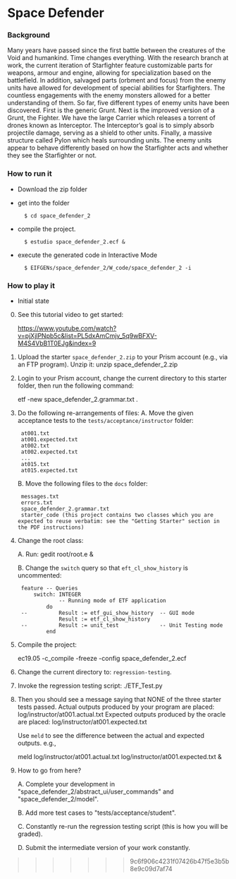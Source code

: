 # Space Defender

### Background
Many years have passed since the first battle between the creatures of the Void and humankind. Time changes everything. With the research branch at work, the current iteration of Starfighter feature customizable parts for weapons, armour and engine, allowing for specialization based on the battlefield. In addition, salvaged parts (orbment and focus) from the enemy units have allowed for development of special abilities for Starfighters. The countless engagements with the enemy monsters allowed for a better understanding of them. So far, five different types of enemy units have been discovered. First is the generic Grunt. Next is the improved version of a Grunt, the Fighter. We have the large Carrier which releases a torrent of drones known as Interceptor. The Interceptor’s goal is to simply absorb projectile damage, serving as a shield to other units. Finally, a massive structure called Pylon which heals surrounding units. The enemy units appear to behave differently based on how the Starfighter acts and whether they see the Starfighter or not.


### How to run it
- Download the zip folder
     
- get into the folder   
  ```
    $ cd space_defender_2
  ```
- compile the project.  
  ```
    $ estudio space_defender_2.ecf &            
  ```
- execute the generated code in Interactive Mode  
  ```
    $ EIFGENs/space_defender_2/W_code/space_defender_2 -i
  ```
    
    
    
### How to play it
- Initial state





0. See this tutorial video to get started:

	https://www.youtube.com/watch?v=pjXjlPNpb5c&list=PL5dxAmCmjv_5q9wBFXV-M4S4VbB1T0EJg&index=9

1. Upload the starter `space_defender_2.zip` to your Prism account (e.g., via an FTP program).
	Unzip it: unzip space_defender_2.zip

2. Login to your Prism account, change the current directory to this starter folder, then run the following command:

	etf -new space_defender_2.grammar.txt .

3. Do the following re-arrangements of files:
	A. Move the given acceptance tests to the `tests/acceptance/instructor` folder:

		at001.txt
		at001.expected.txt
		at002.txt
		at002.expected.txt
		...
		at015.txt
		at015.expected.txt
		
	B. Move the following files to the `docs` folder:
		
		messages.txt
		errors.txt
		space_defender_2.grammar.txt
		starter_code (this project contains two classes which you are expected to reuse verbatim: see the "Getting Starter" section in the PDF instructions)
 
4. Change the root class:

	A. Run: gedit root/root.e &

	B. Change the `switch` query so that `eft_cl_show_history` is uncommented:
		
		feature -- Queries
			switch: INTEGER
					-- Running mode of ETF application
				do
		--			Result := etf_gui_show_history 	-- GUI mode
					Result := etf_cl_show_history
		--			Result := unit_test 			-- Unit Testing mode
				end

5. Compile the project:

	ec19.05 -c_compile -freeze -config space_defender_2.ecf

6. Change the current directory to: `regression-testing`.

7. Invoke the regression testing script: ./ETF_Test.py

8. Then you should see a message saying that NONE of the three starter tests passed.
	Actual outputs produced by your program are placed: log/instructor/at001.actual.txt
	Expected outputs produced by the oracle are placed: log/instructor/at001.expected.txt
	
	Use `meld` to see the difference between the actual and expected outputs. e.g.,
	
	meld log/instructor/at001.actual.txt log/instructor/at001.expected.txt &

9. How to go from here?
	
	A. Complete your development in "space_defender_2/abstract_ui/user_commands" and "space_defender_2/model".
	
	B. Add more test cases to "tests/acceptance/student".
	
	C. Constantly re-run the regression testing script (this is how you will be graded).
	
	D. Submit the intermediate version of your work constantly. 
>>>>>>> 9c6f906c4231f07426b47f5e3b5b8e9c09d7af74
